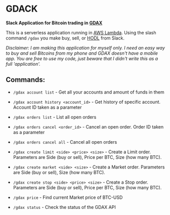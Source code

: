 # GDACK

**Slack Application for Bitcoin trading in [GDAX](https://gdax.com)**

This is a serverless application running in [AWS Lambda](https://aws.amazon.com/lambda/). Using the slash command `/gdax` you make buy, sell, or [HODL](https://www.reddit.com/r/Bitcoin/comments/2b8t78/whats_hodl/) from Slack.

_Disclaimer: I am making this application for myself only. I need an easy way to buy and sell Bitcoins from my phone and GDAX doesn't have a mobile app. You are free to use my code, just beware that I didn't write this as a full 'application'._

## Commands:

- `/gdax account list` - Get all your accounts and amount of funds in them

- `/gdax account history <account_id>` - Get history of specific account. Account ID taken as a parameter

- `/gdax orders list` - List all open orders

- `/gdax orders cancel <order_id>` - Cancel an open order. Order ID taken as a parameter

- `/gdax orders cancel all` - Cancel all open orders

- `/gdax create limit <side> <price> <size>` - Create a Limit order. Parameters are Side (buy or sell), Price per BTC, Size (how many BTC).

- `/gdax create market <side> <size>` - Create a Market order. Parameters are Side (buy or sell), Size (how many BTC).

- `/gdax create stop <side> <price> <size>` - Create a Stop order. Parameters are Side (buy or sell), Price per BTC, Size (how many BTC).

- `/gdax price` - Find current Market price of BTC-USD

- `/gdax status` - Check the status of the GDAX API

